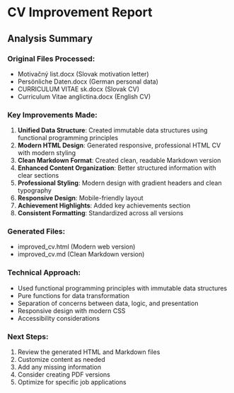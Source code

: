 
# CV Improvement Report

## Analysis Summary

### Original Files Processed:
- Motivačný list.docx (Slovak motivation letter)
- Persönliche Daten.docx (German personal data)
- CURRICULUM VITAE sk.docx (Slovak CV)
- Curriculum Vitae anglictina.docx (English CV)

### Key Improvements Made:

1. **Unified Data Structure**: Created immutable data structures using functional programming principles
2. **Modern HTML Design**: Generated responsive, professional HTML CV with modern styling
3. **Clean Markdown Format**: Created clean, readable Markdown version
4. **Enhanced Content Organization**: Better structured information with clear sections
5. **Professional Styling**: Modern design with gradient headers and clean typography
6. **Responsive Design**: Mobile-friendly layout
7. **Achievement Highlights**: Added key achievements section
8. **Consistent Formatting**: Standardized across all versions

### Generated Files:
- improved_cv.html (Modern web version)
- improved_cv.md (Clean Markdown version)

### Technical Approach:
- Used functional programming principles with immutable data structures
- Pure functions for data transformation
- Separation of concerns between data, logic, and presentation
- Responsive design with modern CSS
- Accessibility considerations

### Next Steps:
1. Review the generated HTML and Markdown files
2. Customize content as needed
3. Add any missing information
4. Consider creating PDF versions
5. Optimize for specific job applications
